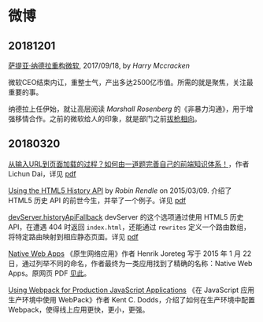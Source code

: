 # 微博

## 20181201

[萨提亚·纳德拉重构微软](https://www.fastcompany.com/40457458/satya-nadella-rewrites-microsofts-code), 2017/09/18, by *Harry Mccracken*

微软CEO结束内讧，重整士气，产出多达2500亿市值。所需的就是聚焦，关注最重要的事。

纳德拉上任伊始，就让高层阅读 *Marshall Rosenberg* 的《非暴力沟通》，用于增强移情合作。之前的微软给人的印象，就是部门之前[拔枪相向](http://bonkersworld.net/organizational-charts)。

## 20180320

[从输入URL到页面加载的过程？如何由一道题完善自己的前端知识体系！](http://www.dailichun.com/2018/03/12/whenyouenteraurl.html)，作者 Lichun Dai，详见 [pdf](./assets/when-you-enter-a-url.pdf)

[Using the HTML5 History API](https://css-tricks.com/using-the-html5-history-api/) by *Robin Rendle* on 2015/03/09. 介绍了 HTML5 历史 API 的前世今生，并举了一个例子。详见 [pdf](./assets/using-the-html5-history-api-css-tricks.pdf)

[devServer.historyApiFallback](https://webpack.js.org/configuration/dev-server/#devserver-historyapifallback) devServer 的这个选项通过使用 HTML5 历史 API，在遭遇 404 时返回 `index.html`，还能通过 `rewrites` 定义一个路由数组，将特定路由映射到相应静态页面。详见 [pdf](./assets/20180320-webpack-dev-server-config.pdf)

[Native Web Apps](https://blog.andyet.com/2015/01/22/native-web-apps) 《原生网络应用》作者 Henrik Joreteg 写于 2015 年 1 月 22 日，通过列举不同的命名，作者最终为一类应用找到了精确的名称：Native Web Apps。原网页 PDF [见此](./assets/20180320-native-web-apps.pdf)。

[Using Webpack for Production JavaScript Applications](https://egghead.io/courses/using-webpack-for-production-javascript-applications) 《在 JavaScript 应用生产环境中使用 WebPack》作者 Kent C. Dodds，介绍了如何在生产环境中配置 Webpack，使得线上应用更快，更小，更强。